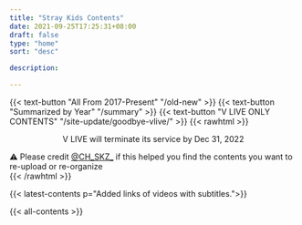 ```yaml
---
title: "Stray Kids Contents"
date: 2021-09-25T17:25:31+08:00
draft: false
type: "home"
sort: "desc"

description:

---
```

{{< text-button "All From 2017-Present" "/old-new" >}}
{{< text-button "Summarized by Year" "/summary" >}}
{{< text-button "V LIVE ONLY CONTENTS" "/site-update/goodbye-vlive/" >}}
{{< rawhtml >}}
<p style="text-align:center">V LIVE will terminate its service by Dec 31, 2022</p>
<div class="highlight-red">
  ⚠ Please credit <a href="https://twitter.com/CH_SKZ_">@CH_SKZ_</a> if this helped you find the contents you want to re-upload or re-organize
</div>
{{< /rawhtml >}}

{{< latest-contents p="Added links of videos with subtitles.">}}

{{< all-contents >}}
